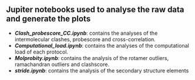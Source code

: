 ## Jupiter notebooks used to analyse the raw data and generate the plots

* ***Clash_probescore_CC.ipynb***: contains the analyses of the intermolecular clashes, probescore and cross-correlation.  
* ***Computational_load.ipynb***: contains the analyses of the computational load of each protocol.  
* ***Molprobity.ipynb***: contains the analysis of the rotamer outliers, ramachandran outliers and clashscore.  
* ***stride.ipynb***: contains the analysis of the secondary structure elements
